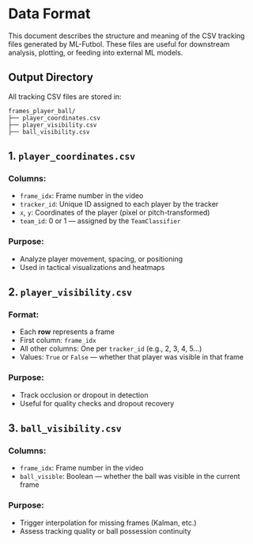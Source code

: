 # Data Format

This document describes the structure and meaning of the CSV tracking files generated by ML-Futbol. These files are useful for downstream analysis, plotting, or feeding into external ML models.

## Output Directory
All tracking CSV files are stored in:

```
frames_player_ball/
├── player_coordinates.csv
├── player_visibility.csv
├── ball_visibility.csv
```

## 1️. `player_coordinates.csv`

### Columns:
- `frame_idx`: Frame number in the video
- `tracker_id`: Unique ID assigned to each player by the tracker
- `x`, `y`: Coordinates of the player (pixel or pitch-transformed)
- `team_id`: 0 or 1 — assigned by the `TeamClassifier`

### Purpose:
- Analyze player movement, spacing, or positioning
- Used in tactical visualizations and heatmaps

## 2️. `player_visibility.csv`

### Format:
- Each **row** represents a frame
- First column: `frame_idx`
- All other columns: One per `tracker_id` (e.g., 2, 3, 4, 5...)
- Values: `True` or `False` — whether that player was visible in that frame

### Purpose:
- Track occlusion or dropout in detection
- Useful for quality checks and dropout recovery

## 3️. `ball_visibility.csv`

### Columns:
- `frame_idx`: Frame number in the video
- `ball_visible`: Boolean — whether the ball was visible in the current frame

### Purpose:
- Trigger interpolation for missing frames (Kalman, etc.)
- Assess tracking quality or ball possession continuity

